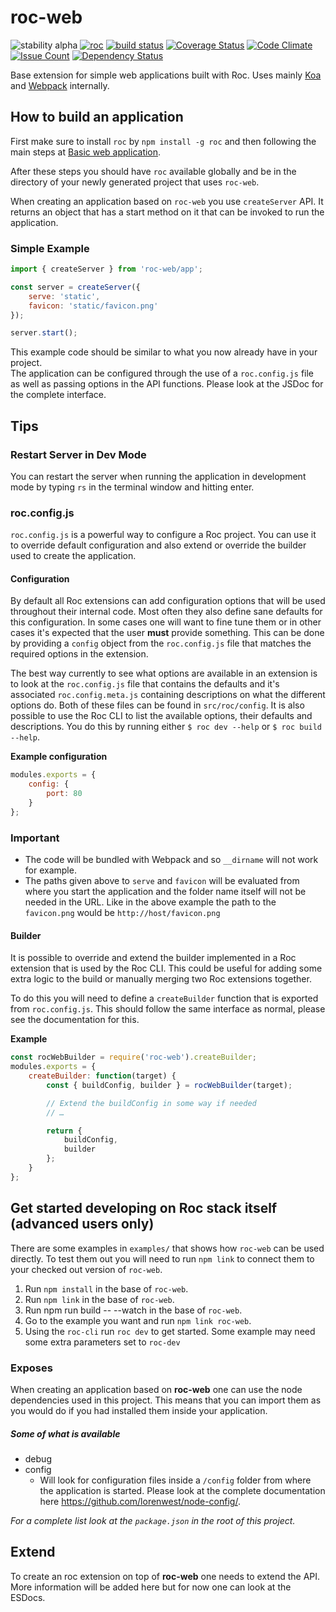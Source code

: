 # roc-web
![stability alpha](https://img.shields.io/badge/stability-alpha-red.svg)
[![roc](https://img.shields.io/npm/v/roc-web.svg)](https://www.npmjs.com/package/roc-web)
[![build status](https://travis-ci.org/vgno/roc-web.svg)](https://travis-ci.org/vgno/roc-web)
[![Coverage Status](https://coveralls.io/repos/vgno/roc-web/badge.svg?branch=master&service=github)](https://coveralls.io/github/vgno/roc-web?branch=master)
[![Code Climate](https://codeclimate.com/github/vgno/roc-web/badges/gpa.svg)](https://codeclimate.com/github/vgno/roc-web)
[![Issue Count](https://codeclimate.com/github/vgno/roc-web/badges/issue_count.svg)](https://codeclimate.com/github/vgno/roc-web)
[![Dependency Status](https://david-dm.org/vgno/roc-web.svg)](https://david-dm.org/vgno/roc-web)

Base extension for simple web applications built with Roc. Uses mainly [Koa](http://koajs.com) and [Webpack](https://webpack.github.io) internally.

## How to build an application
First make sure to install `roc` by `npm install -g roc` and then following the main steps at [Basic web application](https://github.com/vgno/roc#basic-web-application).

After these steps you should have `roc` available globally and be in the directory of your newly generated project that uses `roc-web`.

When creating an application based on `roc-web` you use `createServer` API. It returns an object that has a start method on it that can be invoked to run the application.

### Simple Example
```javascript
import { createServer } from 'roc-web/app';

const server = createServer({
    serve: 'static',
    favicon: 'static/favicon.png'
});

server.start();
```

This example code should be similar to what you now already have in your project.  
The application can be configured through the use of a `roc.config.js` file as well as passing options in the API functions. Please look at the JSDoc for the complete interface.

## Tips

### Restart Server in Dev Mode
You can restart the server when running the application in development mode by typing `rs` in the terminal window and hitting enter.

### roc.config.js
`roc.config.js` is a powerful way to configure a Roc project. You can use it to override default configuration and also extend or override the builder used to create the application.

#### Configuration
By default all Roc extensions can add configuration options that will be used throughout their internal code. Most often they also define sane defaults for this configuration. In some cases one will want to fine tune them or in other cases it's expected that the user **must** provide something. This can be done by providing a `config` object from the `roc.config.js` file that matches the required options in the extension.

The best way currently to see what options are available in an extension is to look at the `roc.config.js` file that contains the defaults and it's associated `roc.config.meta.js` containing descriptions on what the different options do. Both of these files can be found in `src/roc/config`. It is also possible to use the Roc CLI to list the available options, their defaults and descriptions. You do this by running either `$ roc dev --help` or `$ roc build --help`.

__Example configuration__
```js
modules.exports = {
    config: {
        port: 80
    }
};
```
### Important
* The code will be bundled with Webpack and so `__dirname` will not work for example.
* The paths given above to `serve` and `favicon` will be evaluated from where you start the application and the folder name itself will not be needed in the URL. Like in the above example the path to the `favicon.png` would be `http://host/favicon.png`

#### Builder
It is possible to override and extend the builder implemented in a Roc extension that is used by the Roc CLI. This could be useful for adding some extra logic to the build or manually merging two Roc extensions together.

To do this you will need to define a `createBuilder` function that is exported from `roc.config.js`. This should follow the same interface as normal, please see the documentation for this.

__Example__
```js
const rocWebBuilder = require('roc-web').createBuilder;
modules.exports = {
    createBuilder: function(target) {
        const { buildConfig, builder } = rocWebBuilder(target);

        // Extend the buildConfig in some way if needed
        // …

        return {
            buildConfig,
            builder
        };
    }
};
```
## Get started developing on Roc stack itself (advanced users only)
There are some examples in `examples/` that shows how `roc-web` can be used directly. To test them out you will need to run `npm link` to connect them to your checked out version of `roc-web`.

1. Run `npm install` in the base of `roc-web`.
2. Run `npm link` in the base of `roc-web`.
3. Run npm run build -- --watch in the base of `roc-web`.
4. Go to the example you want and run `npm link roc-web`.
5. Using the `roc-cli` run `roc dev` to get started. Some example may need some extra parameters set to `roc-dev`

### Exposes
When creating an application based on __roc-web__ one can use the node dependencies used in this project. This means that you can import them as you would do if you had installed them inside your application.

##### Some of what is available
* debug
* config
    * Will look for configuration files inside a `/config` folder from where the application is started. Please look at the complete documentation here https://github.com/lorenwest/node-config/.

_For a complete list look at the `package.json` in the root of this project._

## Extend
To create an roc extension on top of __roc-web__ one needs to extend the API. More information will be added here but for now one can look at the ESDocs.
